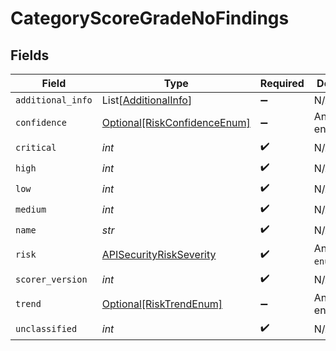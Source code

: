 # CategoryScoreGradeNoFindings


## Fields

| Field                                                                     | Type                                                                      | Required                                                                  | Description                                                               |
| ------------------------------------------------------------------------- | ------------------------------------------------------------------------- | ------------------------------------------------------------------------- | ------------------------------------------------------------------------- |
| `additional_info`                                                         | List[[AdditionalInfo](../../models/shared/additionalinfo.md)]             | :heavy_minus_sign:                                                        | N/A                                                                       |
| `confidence`                                                              | [Optional[RiskConfidenceEnum]](../../models/shared/riskconfidenceenum.md) | :heavy_minus_sign:                                                        | An enumeration.                                                           |
| `critical`                                                                | *int*                                                                     | :heavy_check_mark:                                                        | N/A                                                                       |
| `high`                                                                    | *int*                                                                     | :heavy_check_mark:                                                        | N/A                                                                       |
| `low`                                                                     | *int*                                                                     | :heavy_check_mark:                                                        | N/A                                                                       |
| `medium`                                                                  | *int*                                                                     | :heavy_check_mark:                                                        | N/A                                                                       |
| `name`                                                                    | *str*                                                                     | :heavy_check_mark:                                                        | N/A                                                                       |
| `risk`                                                                    | [APISecurityRiskSeverity](../../models/shared/apisecurityriskseverity.md) | :heavy_check_mark:                                                        | An `enum`eration.                                                         |
| `scorer_version`                                                          | *int*                                                                     | :heavy_check_mark:                                                        | N/A                                                                       |
| `trend`                                                                   | [Optional[RiskTrendEnum]](../../models/shared/risktrendenum.md)           | :heavy_minus_sign:                                                        | An enumeration.                                                           |
| `unclassified`                                                            | *int*                                                                     | :heavy_check_mark:                                                        | N/A                                                                       |
